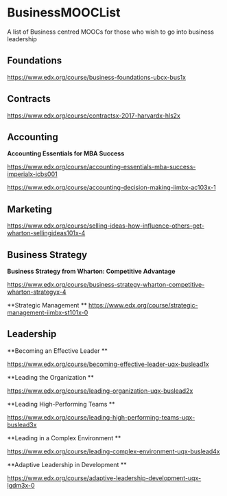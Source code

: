 # BusinessMOOCList
A list of Business centred MOOCs for those who wish to go into business leadership


## Foundations

https://www.edx.org/course/business-foundations-ubcx-bus1x


## Contracts

https://www.edx.org/course/contractsx-2017-harvardx-hls2x

## Accounting


**Accounting Essentials for MBA Success**

https://www.edx.org/course/accounting-essentials-mba-success-imperialx-icbs001

https://www.edx.org/course/accounting-decision-making-iimbx-ac103x-1



## Marketing

https://www.edx.org/course/selling-ideas-how-influence-others-get-wharton-sellingideas101x-4


## Business Strategy

**Business Strategy from Wharton: Competitive Advantage**

https://www.edx.org/course/business-strategy-wharton-competitive-wharton-strategyx-4

**Strategic Management **
https://www.edx.org/course/strategic-management-iimbx-st101x-0

## Leadership

**Becoming an Effective Leader **

https://www.edx.org/course/becoming-effective-leader-uqx-buslead1x

**Leading the Organization **

https://www.edx.org/course/leading-organization-uqx-buslead2x

**Leading High-Performing Teams **

https://www.edx.org/course/leading-high-performing-teams-uqx-buslead3x

**Leading in a Complex Environment **

https://www.edx.org/course/leading-complex-environment-uqx-buslead4x

**Adaptive Leadership in Development **

https://www.edx.org/course/adaptive-leadership-development-uqx-lgdm3x-0
